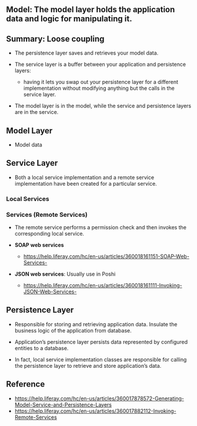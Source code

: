 ## Model: The model layer holds the application data and logic for manipulating it.

## Summary: Loose coupling

- The persistence layer saves and retrieves your model data.

- The service layer is a buffer between your application and persistence layers:

  - having it lets you swap out your persistence layer for a different implementation without modifying anything but the calls in the service layer.

- The model layer is in the model, while the service and persistence layers are in the service.

## Model Layer

- Model data

## Service Layer

- Both a local service implementation and a remote service implementation have been created for a particular service.

### Local Services

### Services (Remote Services)

- The remote service performs a permission check and then invokes the corresponding local service.

- **SOAP web services**

  - https://help.liferay.com/hc/en-us/articles/360018161151-SOAP-Web-Services-

- **JSON web services**: Usually use in Poshi

  - https://help.liferay.com/hc/en-us/articles/360018161111-Invoking-JSON-Web-Services-

## Persistence Layer

- Responsible for storing and retrieving application data. Insulate the business logic of the application from database. 

- Application’s persistence layer persists data represented by configured entities to a database. 

- In fact, local service implementation classes are responsible for calling the persistence layer to retrieve and store application’s data.

## Reference

- https://help.liferay.com/hc/en-us/articles/360017878572-Generating-Model-Service-and-Persistence-Layers
- https://help.liferay.com/hc/en-us/articles/360017882112-Invoking-Remote-Services
